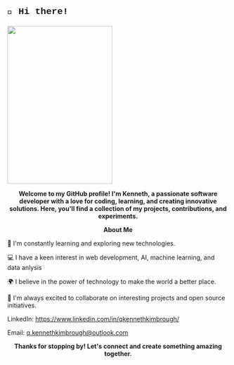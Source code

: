 <html>
<head>

<b><h2><p style="font-family:Courier New">👋 Hi there!</p></Left></h2></b><right>
<img src="https://github.com/user-attachments/assets/23135f6f-6cc4-4324-97bb-4dc56fe3d347" 
     width="239" 
     height="359" /></right>

</head>
<center><b>Welcome to my GitHub profile! I'm Kenneth, a passionate software developer with a love for coding, learning, and creating innovative solutions. Here, you'll find a collection of my projects, contributions, and experiments.

About Me</b></center>


🌱 I'm constantly learning and exploring new technologies.


💻 I have a keen interest in web development, AI, machine learning, and data anlysis


🌍 I believe in the power of technology to make the world a better place.


🚀 I'm always excited to collaborate on interesting projects and open source initiatives.



LinkedIn: https://www.linkedin.com/in/qkennethkimbrough/



Email: q.kennethkimbrough@outlook.com


<center><b>Thanks for stopping by! Let's connect and create something amazing together.</b></center>

</html>
